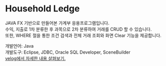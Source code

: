 # Household Ledge
JAVA FX 기반으로 만들어본 가계부 응용프로그램입니다.
<br/>
수익, 지출로 1차 분류한 후 과목으로 2차 분류하여 거래를 CRUD 할 수 있습니다.
<br/>
또한, WHERE 절을 통한 조건 검색과 전체 거래 조회와 화면 Clear 기능을 제공합니다.

개발언어: Java
<br/>
개발도구: Eclipse, JDBC, Oracle SQL Developer, SceneBuilder
<br/>
<a href="https://velog.io/@hangy3olchoi/JAVA-FX-%EA%B0%80%EA%B3%84%EB%B6%80-%EC%9D%91%EC%9A%A9-%ED%94%84%EB%A1%9C%EA%B7%B8%EB%9E%A8" target="blank">velog에서 자세한 내용 살펴보기.</a>
